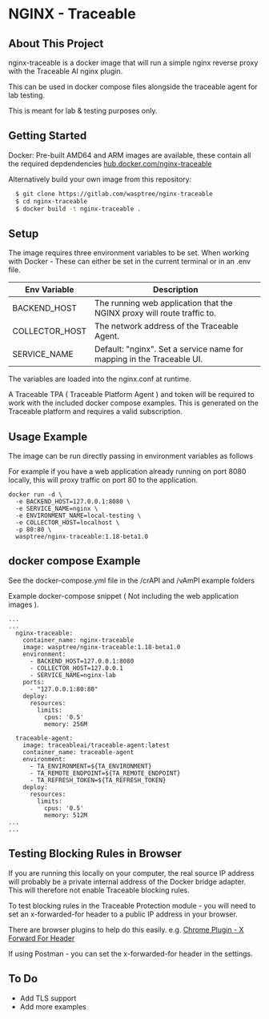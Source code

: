 # NGINX - Traceable
<!-- ABOUT THE PROJECT -->
## About This Project

nginx-traceable is a docker image that will run a simple nginx reverse proxy with the Traceable AI nginx plugin.

This can be used in docker compose files alongside the traceable agent for lab testing.

This is meant for lab & testing purposes only.

<!-- GETTING STARTED -->
## Getting Started

Docker:
Pre-built AMD64 and ARM images are available, these contain all the required depdendencies [hub.docker.com/nginx-traceable](https://hub.docker.com/repository/docker/wasptree/nginx-traceable)

Alternatively build your own image from this repository:

  ```sh
    $ git clone https://gitlab.com/wasptree/nginx-traceable
    $ cd nginx-traceable
    $ docker build -t nginx-traceable .
  ```

<!-- SETUP -->
## Setup

The image requires three environment variables to be set.
When working with Docker - These can either be set in the current terminal or in an .env file.

| Env Variable    | Description                                                |
|-----------------|------------------------------------------------------------|
| BACKEND_HOST    | The running web application that the NGINX proxy will route traffic to.       |
| COLLECTOR_HOST  | The network address of the Traceable Agent.        |
| SERVICE_NAME    | Default: "nginx". Set a service name for mapping in the Traceable UI. |

The variables are loaded into the nginx.conf at runtime.

A Traceable TPA ( Traceable Platform Agent ) and token will be required to work with the included docker compose examples.
This is generated on the Traceable platform and requires a valid subscription.

<!-- USAGE EXAMPLES -->
## Usage Example

The image can be run directly passing in environment variables as follows 

For example if you have a web application already running on port 8080 locally, this will proxy traffic on port 80 to the application.
```
docker run -d \
  -e BACKEND_HOST=127.0.0.1:8080 \
  -e SERVICE_NAME=nginx \
  -e ENVIRONMENT_NAME=local-testing \
  -e COLLECTOR_HOST=localhost \
  -p 80:80 \
  wasptree/nginx-traceable:1.18-beta1.0
```

<!-- DOCKER COMPOSE USAGE EXAMPLES -->
## docker compose Example

See the docker-compose.yml file in the /crAPI and /vAmPI example folders

Example docker-compose snippet ( Not including the web application images ).

```
...
...
  nginx-traceable:
    container_name: nginx-traceable
    image: wasptree/nginx-traceable:1.18-beta1.0
    environment:
      - BACKEND_HOST=127.0.0.1:8080
      - COLLECTOR_HOST=127.0.0.1
      - SERVICE_NAME=nginx-lab
    ports:
      - "127.0.0.1:80:80"
    deploy:
      resources:
        limits:
          cpus: '0.5'
          memory: 256M

  traceable-agent:
    image: traceableai/traceable-agent:latest
    container_name: traceable-agent
    environment:
      - TA_ENVIRONMENT=${TA_ENVIRONMENT}
      - TA_REMOTE_ENDPOINT=${TA_REMOTE_ENDPOINT}
      - TA_REFRESH_TOKEN=${TA_REFRESH_TOKEN}
    deploy:
      resources:
        limits:
          cpus: '0.5'
          memory: 512M
...
...
```

<!-- TESTING BLOCKING RULES -->
## Testing Blocking Rules in Browser

If you are running this locally on your computer, the real source IP address will probably be a private internal address of the Docker bridge adapter. 
This will therefore not enable Traceable blocking rules. 

To test blocking rules in the Traceable Protection module - you will need to set an x-forwarded-for header to a public IP address in your browser.

There are browser plugins to help do this easily. e.g. 
[Chrome Plugin - X Forward For Header ](https://chromewebstore.google.com/detail/x-forwarded-for-header/hkghghbnihliadkabmlcmcgmffllglin)

If using Postman - you can set the x-forwarded-for header in the settings.

<!-- To Do -->
## To Do

- Add TLS support
- Add more examples
